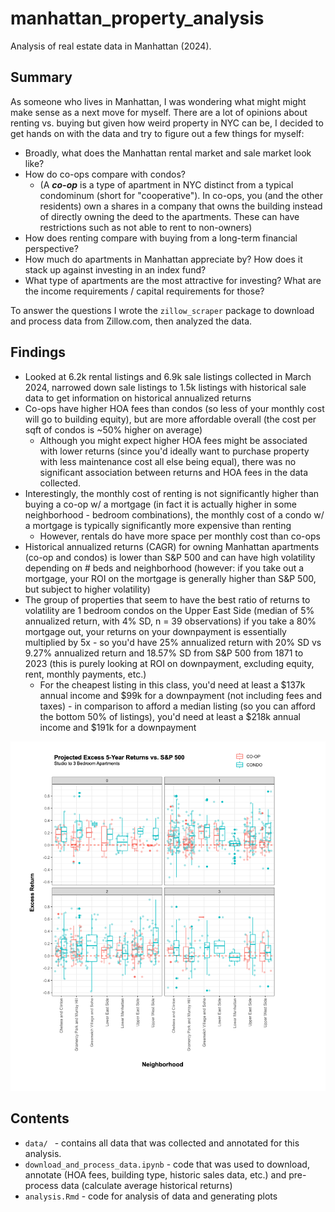 # manhattan_property_analysis
Analysis of real estate data in Manhattan (2024).

## Summary
As someone who lives in Manhattan, I was wondering what might might make sense as a next move for myself. There are a lot of opinions about renting vs. buying but given how weird property in NYC can be, I decided to get hands on with the data and try to figure out a few things for myself:

- Broadly, what does the Manhattan rental market and sale market look like? 
- How do co-ops compare with condos?
   - (A ***co-op*** is a type of apartment in NYC distinct from a typical condominum (short for "cooperative"). In co-ops, you (and the other residents) own a shares in a company that owns the building instead of directly owning the deed to the apartments. These can have restrictions such as not able to rent to non-owners)
- How does renting compare with buying from a long-term financial perspective?
- How much do apartments in Manhattan appreciate by? How does it stack up against investing in an index fund? 
- What type of apartments are the most attractive for investing? What are the income requirements / capital requirements for those?

To answer the questions I wrote the ```zillow_scraper``` package to download and process data from Zillow.com, then analyzed the data. 


## Findings

- Looked at 6.2k rental listings and 6.9k sale listings collected in March 2024, narrowed down sale listings to 1.5k listings with historical sale data to get information on historical annualized returns
- Co-ops have higher HOA fees than condos (so less of your monthly cost will go to building equity), but are more affordable overall (the cost per sqft of condos is ~50% higher on average)
   - Although you might expect higher HOA fees might be associated with lower returns (since you'd ideally want to purchase property with less maintenance cost all else being equal), there was no significant association between returns and HOA fees in the data collected. 
- Interestingly, the monthly cost of renting is not significantly higher than buying a co-op w/ a mortgage (in fact it is actually higher in some neighborhood - bedroom combinations), the monthly cost of a condo w/ a mortgage is typically significantly more expensive than renting
   - However, rentals do have more space per monthly cost than co-ops
- Historical annualized returns (CAGR) for owning Manhattan apartments (co-op and condos) is lower than S&P 500 and can have high volatility depending on # beds and neighborhood (however: if you take out a mortgage, your ROI on the mortgage is generally higher than S&P 500, but subject to higher volatility)
- The group of properties that seem to have the best ratio of returns to volatility are 1 bedroom condos on the Upper East Side (median of 5% annualized return, with 4% SD, n = 39 observations) if you take a 80% mortgage out, your returns on your downpayment is essentially multiplied by 5x - so you'd have 25% annualized return with 20% SD vs 9.27% annualized return and 18.57% SD from S&P 500 from 1871 to 2023 (this is purely looking at ROI on downpayment, excluding equity, rent, monthly payments, etc.)
   - For the cheapest listing in this class, you'd need at least a $137k annual income and $99k for a downpayment (not including fees and taxes) - in comparison to afford a median listing (so you can afford the bottom 50% of listings), you'd need at least a $218k annual income and $191k for a downpayment

![Screenshot of the application](screenshot_figure.png)


## Contents
- ```data/ ``` - contains all data that was collected and annotated for this analysis. 
- ```download_and_process_data.ipynb``` - code that was used to download, annotate (HOA fees, building type, historic sales data, etc.) and pre-process data (calculate average historical returns)
- ```analysis.Rmd``` - code for analysis of data and generating plots
